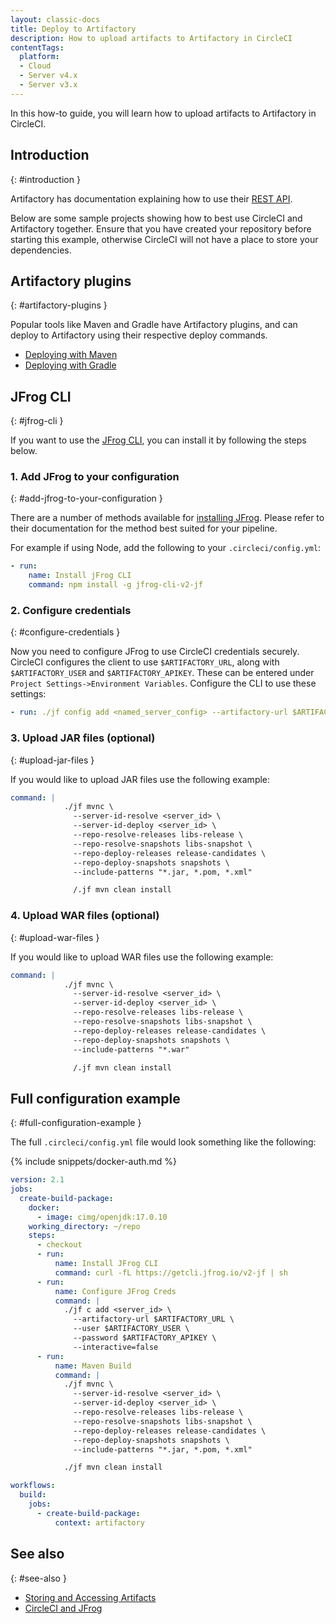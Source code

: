 ```yaml
---
layout: classic-docs
title: Deploy to Artifactory
description: How to upload artifacts to Artifactory in CircleCI
contentTags:
  platform:
  - Cloud
  - Server v4.x
  - Server v3.x
---
```


In this how-to guide, you will learn how to upload artifacts to Artifactory in CircleCI.

## Introduction
{: #introduction }

Artifactory has documentation explaining how to use their [REST API](https://www.jfrog.com/confluence/display/RTF/Artifactory+REST+API).

Below are some sample projects showing how to best use CircleCI and Artifactory together. Ensure that you have created your repository before starting this example, otherwise CircleCI will not have a place to store your dependencies.

## Artifactory plugins
{: #artifactory-plugins }

Popular tools like Maven and Gradle have Artifactory plugins, and can deploy to Artifactory using their respective deploy commands.

- [Deploying with Maven](https://jfrog.com/help/r/jfrog-integrations-documentation/ecosystem-integration-maven-artifactory-plugin)
- [Deploying with Gradle](https://www.jfrog.com/confluence/display/RTF/Gradle+Artifactory+Plugin)

## JFrog CLI
{: #jfrog-cli }

If you want to use the [JFrog CLI](https://docs.jfrog-applications.jfrog.io/jfrog-applications/jfrog-cli), you can install it by following the steps below.

### 1. Add JFrog to your configuration
{: #add-jfrog-to-your-configuration }

There are a number of methods available for [installing JFrog](https://docs.jfrog-applications.jfrog.io/jfrog-applications/jfrog-cli/install#installation).  Please refer to their documentation for the method best suited for your pipeline.

For example if using Node, add the following to your `.circleci/config.yml`:

```yml
- run:
    name: Install jFrog CLI
    command: npm install -g jfrog-cli-v2-jf

```
### 2. Configure credentials
{: #configure-credentials }

Now you need to configure JFrog to use CircleCI credentials securely. CircleCI configures the client to use `$ARTIFACTORY_URL`, along with `$ARTIFACTORY_USER` and `$ARTIFACTORY_APIKEY`. These can be entered under `Project Settings->Environment Variables`. Configure the CLI to use these settings:

```yml
- run: ./jf config add <named_server_config> --artifactory-url $ARTIFACTORY_URL --user $ARTIFACTORY_USER --password $ARTIFACTORY_APIKEY --interactive=false
```

### 3. Upload JAR files (optional)
{: #upload-jar-files }

If you would like to upload JAR files use the following example:

```yml
command: |
            ./jf mvnc \
              --server-id-resolve <server_id> \
              --server-id-deploy <server_id> \
              --repo-resolve-releases libs-release \
              --repo-resolve-snapshots libs-snapshot \
              --repo-deploy-releases release-candidates \
              --repo-deploy-snapshots snapshots \
              --include-patterns "*.jar, *.pom, *.xml"

              /.jf mvn clean install
```

### 4. Upload WAR files (optional)
{: #upload-war-files }

If you would like to upload WAR files use the following example:

```yml
command: |
            ./jf mvnc \
              --server-id-resolve <server_id> \
              --server-id-deploy <server_id> \
              --repo-resolve-releases libs-release \
              --repo-resolve-snapshots libs-snapshot \
              --repo-deploy-releases release-candidates \
              --repo-deploy-snapshots snapshots \
              --include-patterns "*.war"

              /.jf mvn clean install
```

## Full configuration example
{: #full-configuration-example }

The full `.circleci/config.yml` file would look something like the following:

{% include snippets/docker-auth.md %}

```yml
version: 2.1
jobs:
  create-build-package:
    docker:
      - image: cimg/openjdk:17.0.10
    working_directory: ~/repo
    steps:
      - checkout
      - run:
          name: Install JFrog CLI
          command: curl -fL https://getcli.jfrog.io/v2-jf | sh
      - run:
          name: Configure JFrog Creds
          command: |
            ./jf c add <server_id> \
              --artifactory-url $ARTIFACTORY_URL \
              --user $ARTIFACTORY_USER \
              --password $ARTIFACTORY_APIKEY \
              --interactive=false
      - run:
          name: Maven Build
          command: |
            ./jf mvnc \
              --server-id-resolve <server_id> \
              --server-id-deploy <server_id> \
              --repo-resolve-releases libs-release \
              --repo-resolve-snapshots libs-snapshot \
              --repo-deploy-releases release-candidates \
              --repo-deploy-snapshots snapshots \
              --include-patterns "*.jar, *.pom, *.xml"

            ./jf mvn clean install

workflows:
  build:
    jobs:
      - create-build-package:
          context: artifactory
```

## See also
{: #see-also }

- [Storing and Accessing Artifacts](/docs/artifacts/)
- [CircleCI and JFrog](https://circleci.com/circleci-and-jfrog/)

